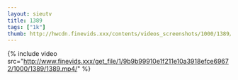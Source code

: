 ```yaml
--- 
layout: sieutv
title: 1389
tags: ["1k"]
thumb: http://hwcdn.finevids.xxx/contents/videos_screenshots/1000/1389/preview.mp4.jpg
---
```

{% include video src="http://www.finevids.xxx/get_file/1/9b9b99910e1f211e10a3918efce69672/1000/1389/1389.mp4/" %} 
